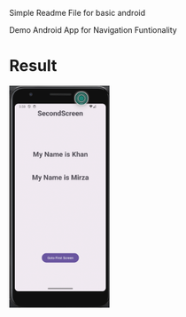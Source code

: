 Simple Readme File for basic android 


Demo Android App for Navigation  Funtionality

# Result
<img src ="https://github.com/Mirzaazmath/android_basic/blob/basic_Navigation/app/src/main/res/output/result.png" height="400">
